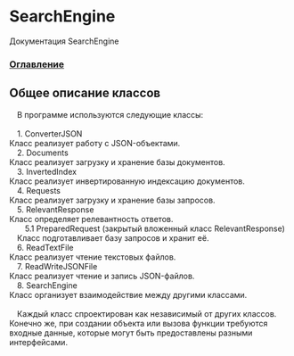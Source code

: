 # SearchEngine
Документация SearchEngine

### [Оглавление](../index.md)

## Общее описание классов
&emsp;В программе используются следующие классы:\
\
&emsp;1. ConverterJSON\
Класс реализует работу с JSON-объектами.\
&emsp;2. Documents\
Класс реализует загрузку и хранение базы документов.\
&emsp;3. InvertedIndex\
Класс реализует инвертированную индексацию документов.\
&emsp;4. Requests\
Класс реализует загрузку и хранение базы запросов.\
&emsp;5. RelevantResponse\
Класс определяет релевантность ответов.\
&emsp;&emsp;5.1 PreparedRequest (закрытый вложенный класс RelevantResponse)\
&emsp;Класс подготавливает базу запросов и хранит её.\
&emsp;6. ReadTextFile\
Класс реализует чтение текстовых файлов.\
&emsp;7. ReadWriteJSONFile\
Класс реализует чтение и запись JSON-файлов.\
&emsp;8. SearchEngine\
Класс организует взаимодействие между другими классами.\
\
&emsp;Каждый класс спроектирован как независимый от других классов. Конечно же, при создании объекта или вызова функции требуются входные данные, которые могут быть предоставлены разными интерфейсами.

